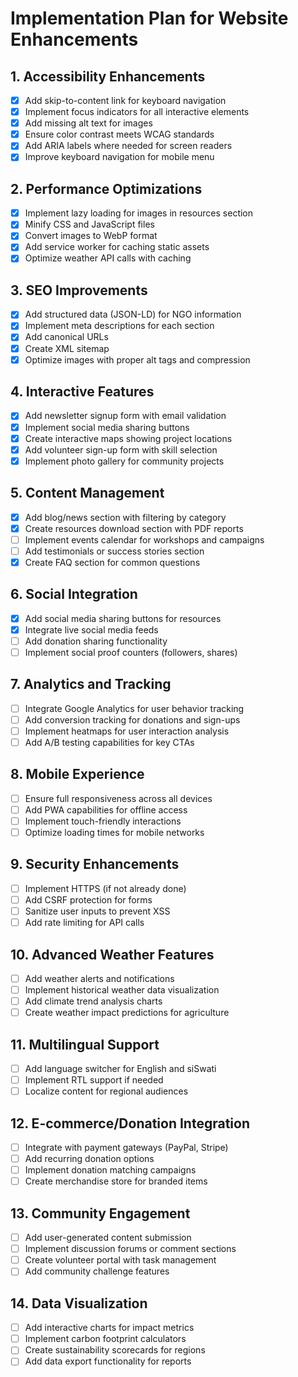 # Implementation Plan for Website Enhancements

## 1. Accessibility Enhancements
- [x] Add skip-to-content link for keyboard navigation
- [x] Implement focus indicators for all interactive elements
- [x] Add missing alt text for images
- [x] Ensure color contrast meets WCAG standards
- [x] Add ARIA labels where needed for screen readers
- [x] Improve keyboard navigation for mobile menu

## 2. Performance Optimizations
- [x] Implement lazy loading for images in resources section
- [x] Minify CSS and JavaScript files
- [x] Convert images to WebP format
- [x] Add service worker for caching static assets
- [x] Optimize weather API calls with caching

## 3. SEO Improvements
- [x] Add structured data (JSON-LD) for NGO information
- [x] Implement meta descriptions for each section
- [x] Add canonical URLs
- [x] Create XML sitemap
- [x] Optimize images with proper alt tags and compression

## 4. Interactive Features
- [x] Add newsletter signup form with email validation
- [x] Implement social media sharing buttons
- [x] Create interactive maps showing project locations
- [x] Add volunteer sign-up form with skill selection
- [x] Implement photo gallery for community projects

## 5. Content Management
- [x] Add blog/news section with filtering by category
- [x] Create resources download section with PDF reports
- [ ] Implement events calendar for workshops and campaigns
- [ ] Add testimonials or success stories section
- [x] Create FAQ section for common questions

## 6. Social Integration
- [x] Add social media sharing buttons for resources
- [x] Integrate live social media feeds
- [ ] Add donation sharing functionality
- [ ] Implement social proof counters (followers, shares)

## 7. Analytics and Tracking
- [ ] Integrate Google Analytics for user behavior tracking
- [ ] Add conversion tracking for donations and sign-ups
- [ ] Implement heatmaps for user interaction analysis
- [ ] Add A/B testing capabilities for key CTAs

## 8. Mobile Experience
- [ ] Ensure full responsiveness across all devices
- [ ] Add PWA capabilities for offline access
- [ ] Implement touch-friendly interactions
- [ ] Optimize loading times for mobile networks

## 9. Security Enhancements
- [ ] Implement HTTPS (if not already done)
- [ ] Add CSRF protection for forms
- [ ] Sanitize user inputs to prevent XSS
- [ ] Add rate limiting for API calls

## 10. Advanced Weather Features
- [ ] Add weather alerts and notifications
- [ ] Implement historical weather data visualization
- [ ] Add climate trend analysis charts
- [ ] Create weather impact predictions for agriculture

## 11. Multilingual Support
- [ ] Add language switcher for English and siSwati
- [ ] Implement RTL support if needed
- [ ] Localize content for regional audiences

## 12. E-commerce/Donation Integration
- [ ] Integrate with payment gateways (PayPal, Stripe)
- [ ] Add recurring donation options
- [ ] Implement donation matching campaigns
- [ ] Create merchandise store for branded items

## 13. Community Engagement
- [ ] Add user-generated content submission
- [ ] Implement discussion forums or comment sections
- [ ] Create volunteer portal with task management
- [ ] Add community challenge features

## 14. Data Visualization
- [ ] Add interactive charts for impact metrics
- [ ] Implement carbon footprint calculators
- [ ] Create sustainability scorecards for regions
- [ ] Add data export functionality for reports
